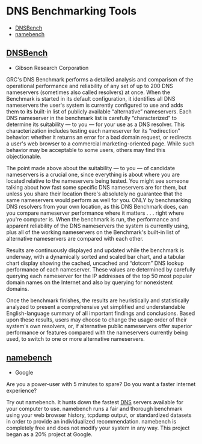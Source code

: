 # DNS Benchmarking Tools


* [DNSBench](#dnsbench)
* [namebench](#namebench)


## [DNSBench](https://www.grc.com/dns/benchmark.htm)
* Gibson Research Corporation

GRC's DNS Benchmark performs a detailed analysis and comparison of the operational performance and reliability of any set of up to 200 DNS nameservers (sometimes also called resolvers) at once. When the Benchmark is started in its default configuration, it identifies all DNS nameservers the user's system is currently configured to use and adds them to its built-in list of publicly available “alternative” nameservers. Each DNS nameserver in the benchmark list is carefully “characterized” to determine its suitability — to you — for your use as a DNS resolver. This characterization includes testing each nameserver for its “redirection” behavior: whether it returns an error for a bad domain request, or redirects a user's web browser to a commercial marketing-oriented page. While such behavior may be acceptable to some users, others may find this objectionable.

The point made above about the suitability — to you — of candidate nameservers is a crucial one, since everything is about where you are located relative to the nameservers being tested. You might see someone talking about how fast some specific DNS nameservers are for them, but unless you share their location there's absolutely no guarantee that the same nameservers would perform as well for you. ONLY by benchmarking DNS resolvers from your own location, as this DNS Benchmark does, can you compare nameserver performance where it matters . . . right where you're computer is.
When the benchmark is run, the performance and apparent reliability of the DNS nameservers the system is currently using, plus all of the working nameservers on the Benchmark's built-in list of alternative nameservers are compared with each other.

Results are continuously displayed and updated while the benchmark is underway, with a dynamically sorted and scaled bar chart, and a tabular chart display showing the cached, uncached and “dotcom” DNS lookup performance of each nameserver. These values are determined by carefully querying each nameserver for the IP addresses of the top 50 most popular domain names on the Internet and also by querying for nonexistent domains.

Once the benchmark finishes, the results are heuristically and statistically analyzed to present a comprehensive yet simplified and understandable English-language summary of all important findings and conclusions. Based upon these results, users may choose to change the usage order of their system's own resolvers, or, if alternative public nameservers offer superior performance or features compared with the nameservers currently being used, to switch to one or more alternative nameservers.

## [namebench](https://code.google.com/archive/p/namebench/)
* Google

Are you a power-user with 5 minutes to spare? Do you want a faster internet experience?  

Try out namebench. It hunts down the fastest [DNS](http://en.wikipedia.org/wiki/Domain_Name_System) servers available for your computer to use. namebench runs a fair and thorough benchmark using your web browser history, tcpdump output, or standardized datasets in order to provide an individualized recommendation. namebench is completely free and does not modify your system in any way. This project began as a 20% project at Google.
